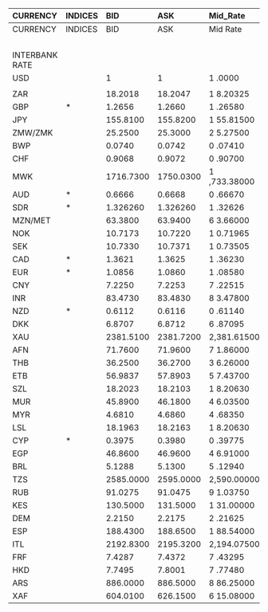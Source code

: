 | CURRENCY       | INDICES   | BID       | ASK       | Mid_Rate     | BID_1      | ASK_1      | Mid_Rate_1   |
|:---------------|:----------|:----------|:----------|:-------------|:-----------|:-----------|:-------------|
| CURRENCY       | INDICES   | BID       | ASK       | Mid Rate     | BID        | ASK        | Mid Rate     |
|                |           |           |           |              | ZiG        | ZiG        | ZiG          |
| INTERBANK RATE |           |           |           |              |            |            |              |
| USD            |           | 1         | 1         | 1 .0000      | 13.0627    | 13.7325    | 13.3976      |
|                |           |           |           |              |            |            |              |
| ZAR            |           | 18.2018   | 18.2047   | 1 8.20325    | 1.3254     | 1.3936     | 1.3595       |
| GBP            | *         | 1.2656    | 1.2660    | 1 .26580     | 16.5321    | 17.3853    | 16.9587      |
| JPY            |           | 155.8100  | 155.8200  | 1 55.81500   | 11.3460    | 11.9286    | 11.6373      |
| ZMW/ZMK        |           | 25.2500   | 25.3000   | 2 5.27500    | 1.8387     | 1.9368     | 1.8878       |
| BWP            |           | 0.0740    | 0.0742    | 0 .07410     | 0.9666     | 1.0189     | 0.9928       |
| CHF            |           | 0.9068    | 0.9072    | 0 .90700     | 11.8452    | 12.4581    | 12.1517      |
| MWK            |           | 1716.7300 | 1750.0300 | 1 ,733.38000 | 125.0121   | 133.9715   | 129.4918     |
| AUD            | *         | 0.6666    | 0.6668    | 0 .66670     | 8.7075     | 9.1568     | 8.9322       |
| SDR            | *         | 1.326260  | 1.326260  | 1 .32626     | 17.7687    | 17.7687    | 17.7687      |
| MZN/MET        |           | 63.3800   | 63.9400   | 6 3.66000    | 4.6153     | 4.8948     | 4.7551       |
| NOK            |           | 10.7173   | 10.7220   | 1 0.71965    | 0.7804     | 0.8208     | 0.8006       |
| SEK            |           | 10.7330   | 10.7371   | 1 0.73505    | 0.7815     | 0.8219     | 0.8017       |
| CAD            | *         | 1.3621    | 1.3625    | 1 .36230     | 0.0991     | 0.1043     | 0.1017       |
| EUR            | *         | 1.0856    | 1.0860    | 1 .08580     | 14.1808    | 14.9134    | 14.5471      |
| CNY            |           | 7.2250    | 7.2253    | 7 .22515     | 0.5261     | 0.5531     | 0.5396       |
| INR            |           | 83.4730   | 83.4830   | 8 3.47800    | 6.0784     | 6.3909     | 6.2347       |
| NZD            | *         | 0.6112    | 0.6116    | 0 .61140     | 7.9839     | 8.3987     | 8.1913       |
| DKK            |           | 6.8707    | 6.8712    | 6 .87095     | 0.5003     | 0.5260     | 0.5132       |
| XAU            |           | 2381.5100 | 2381.7200 | 2,381.61500  | 31108.9506 | 32706.9699 | 31907.9603   |
| AFN            |           | 71.7600   | 71.9600   | 7 1.86000    | 5.2255     | 5.5088     | 5.3672       |
| THB            |           | 36.2500   | 36.2700   | 3 6.26000    | 2.6397     | 2.7766     | 2.7082       |
| ETB            |           | 56.9837   | 57.8903   | 5 7.43700    | 4.1495     | 4.4317     | 4.2906       |
| SZL            |           | 18.2023   | 18.2103   | 1 8.20630    | 1.3254     | 1.3940     | 1.3597       |
| MUR            |           | 45.8900   | 46.1800   | 4 6.03500    | 3.3417     | 3.5352     | 3.4385       |
| MYR            |           | 4.6810    | 4.6860    | 4 .68350     | 0.3408     | 0.3587     | 0.3498       |
| LSL            |           | 18.1963   | 18.2163   | 1 8.20630    | 1.3250     | 1.3945     | 1.3598       |
| CYP            | *         | 0.3975    | 0.3980    | 0 .39775     | 0.0289     | 0.0304     | 0.0297       |
| EGP            |           | 46.8600   | 46.9600   | 4 6.91000    | 3.4123     | 3.5949     | 3.5036       |
| BRL            |           | 5.1288    | 5.1300    | 5 .12940     | 0.3734     | 0.3927     | 0.3831       |
| TZS            |           | 2585.0000 | 2595.0000 | 2,590.00000  | 188.2395   | 198.6572   | 193.4484     |
| RUB            |           | 91.0275   | 91.0475   | 9 1.03750    | 6.6286     | 6.9700     | 6.7993       |
| KES            |           | 130.5000  | 131.5000  | 1 31.00000   | 9.5030     | 10.0668    | 9.7849       |
| DEM            |           | 2.2150    | 2.2175    | 2 .21625     | 0.1612     | 0.1697     | 0.1655       |
| ESP            |           | 188.4300  | 188.6500  | 1 88.54000   | 13.7214    | 14.4418    | 14.0816      |
| ITL            |           | 2192.8300 | 2195.3200 | 2,194.07500  | 159.6817   | 168.0602   | 163.8710     |
| FRF            |           | 7.4287    | 7.4372    | 7 .43295     | 0.5409     | 0.5693     | 0.5551       |
| HKD            |           | 7.7495    | 7.8001    | 7 .77480     | 0.5643     | 0.5971     | 0.5807       |
| ARS            |           | 886.0000  | 886.5000  | 8 86.25000   | 64.5184    | 67.8649    | 66.1917      |
| XAF            |           | 604.0100  | 626.1500  | 6 15.08000   | 43.9839    | 47.9341    | 45.9590      |
